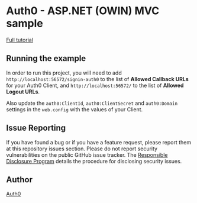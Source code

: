 ﻿# Auth0 - ASP.NET (OWIN) MVC sample

[Full tutorial](https://auth0.com/docs/quickstart/webapp/aspnet-owin)

## Running the example

In order to run this project, you will need to add `http://localhost:56572/signin-auth0` to the list of **Allowed Callback URLs** for your Auth0 Client, and `http://localhost:56572/` to the list of **Allowed Logout URLs**.

Also update the `auth0:ClientId`, `auth0:ClientSecret` and `auth0:Domain` settings in the `web.config` with the values of your Client.

## Issue Reporting

If you have found a bug or if you have a feature request, please report them at this repository issues section. Please do not report security vulnerabilities on the public GitHub issue tracker. The [Responsible Disclosure Program](https://auth0.com/whitehat) details the procedure for disclosing security issues.

## Author

[Auth0](auth0.com)
